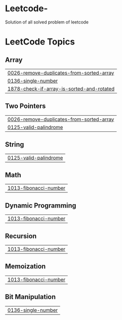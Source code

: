 # Leetcode-
Solution of all solved problem of leetcode 

<!---LeetCode Topics Start-->
# LeetCode Topics
## Array
|  |
| ------- |
| [0026-remove-duplicates-from-sorted-array](https://github.com/Pranaychirde/Leetcode-/tree/master/0026-remove-duplicates-from-sorted-array) |
| [0136-single-number](https://github.com/Pranaychirde/Leetcode-/tree/master/0136-single-number) |
| [1878-check-if-array-is-sorted-and-rotated](https://github.com/Pranaychirde/Leetcode-/tree/master/1878-check-if-array-is-sorted-and-rotated) |
## Two Pointers
|  |
| ------- |
| [0026-remove-duplicates-from-sorted-array](https://github.com/Pranaychirde/Leetcode-/tree/master/0026-remove-duplicates-from-sorted-array) |
| [0125-valid-palindrome](https://github.com/Pranaychirde/Leetcode-/tree/master/0125-valid-palindrome) |
## String
|  |
| ------- |
| [0125-valid-palindrome](https://github.com/Pranaychirde/Leetcode-/tree/master/0125-valid-palindrome) |
## Math
|  |
| ------- |
| [1013-fibonacci-number](https://github.com/Pranaychirde/Leetcode-/tree/master/1013-fibonacci-number) |
## Dynamic Programming
|  |
| ------- |
| [1013-fibonacci-number](https://github.com/Pranaychirde/Leetcode-/tree/master/1013-fibonacci-number) |
## Recursion
|  |
| ------- |
| [1013-fibonacci-number](https://github.com/Pranaychirde/Leetcode-/tree/master/1013-fibonacci-number) |
## Memoization
|  |
| ------- |
| [1013-fibonacci-number](https://github.com/Pranaychirde/Leetcode-/tree/master/1013-fibonacci-number) |
## Bit Manipulation
|  |
| ------- |
| [0136-single-number](https://github.com/Pranaychirde/Leetcode-/tree/master/0136-single-number) |
<!---LeetCode Topics End-->